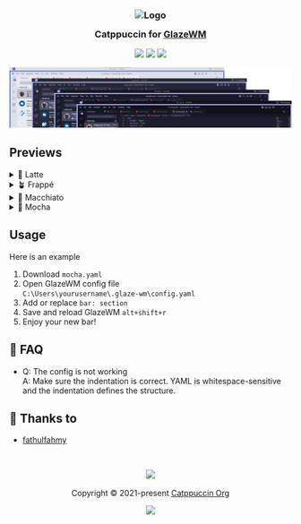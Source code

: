 <h3 align="center">
	<img src="https://raw.githubusercontent.com/catppuccin/catppuccin/main/assets/logos/exports/1544x1544_circle.png" width="100" alt="Logo"/><br/>
	<img src="https://raw.githubusercontent.com/catppuccin/catppuccin/main/assets/misc/transparent.png" height="30" width="0px"/>
	Catppuccin for <a href="https://github.com/lars-berger/GlazeWM">GlazeWM</a>
	<img src="https://raw.githubusercontent.com/catppuccin/catppuccin/main/assets/misc/transparent.png" height="30" width="0px"/>
</h3>

<p align="center">
	<a href="https://github.com/catppuccin/glazewm/stargazers"><img src="https://img.shields.io/github/stars/catppuccin/template?colorA=363a4f&colorB=b7bdf8&style=for-the-badge"></a>
	<a href="https://github.com/catppuccin/glazewm/issues"><img src="https://img.shields.io/github/issues/catppuccin/template?colorA=363a4f&colorB=f5a97f&style=for-the-badge"></a>
	<a href="https://github.com/catppuccin/glazewm/contributors"><img src="https://img.shields.io/github/contributors/catppuccin/template?colorA=363a4f&colorB=a6da95&style=for-the-badge"></a>
</p>

<p align="center">
	<img src="/assets/collections.webp"/>
</p>

## Previews

<details>
<summary>🌻 Latte</summary>
<img src="/assets/lattebar.webp"/>
</details>
<details>
<summary>🪴 Frappé</summary>
<img src="/assets/frappebar.webp"/>
</details>
<details>
<summary>🌺 Macchiato</summary>
<img src="/assets/macchiatobar.webp"/>
</details>
<details>
<summary>🌿 Mocha</summary>
<img src="/assets/mochabar.webp"/>
</details>

## Usage
Here is an example
1. Download `mocha.yaml`
1. Open GlazeWM config file  
`C:\Users\yourusername\.glaze-wm\config.yaml`
1. Add or replace `bar: section`
1. Save and reload GlazeWM `alt+shift+r`
1. Enjoy your new bar!

<!-- this section is optional -->
## 🙋 FAQ
-	Q: The config is not working  
	A: Make sure the indentation is correct. YAML is whitespace-sensitive and the indentation defines the structure.

## 💝 Thanks to
- [fathulfahmy](https://github.com/fathulfahmy)

&nbsp;

<p align="center">
	<img src="https://raw.githubusercontent.com/catppuccin/catppuccin/main/assets/footers/gray0_ctp_on_line.svg?sanitize=true" />
</p>

<p align="center">
	Copyright &copy; 2021-present <a href="https://github.com/catppuccin" target="_blank">Catppuccin Org</a>
</p>

<p align="center">
	<a href="https://github.com/catppuccin/catppuccin/blob/main/LICENSE"><img src="https://img.shields.io/static/v1.svg?style=for-the-badge&label=License&message=MIT&logoColor=d9e0ee&colorA=363a4f&colorB=b7bdf8"/></a>
</p>
